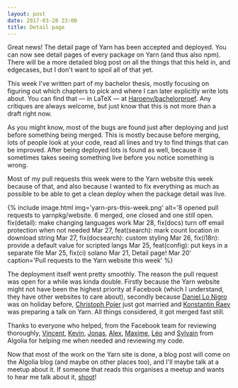 ```yaml
---
layout: post
date: 2017-03-28 23:00
title: Detail page
---
```


Great news! The detail page of Yarn has been accepted and deployed. You can now see detail pages of every package on Yarn (and thus also npm). There will be a more detailed blog post on all the things that this held in, and edgecases, but I don't want to spoil all of that yet.

This week I've written part of my bachelor thesis, mostly focusing on figuring out which chapters to pick and where I can later explicitly write lots about. You can find that — in LaTeX — at [Haroenv/bachelorproef](https://github.com/Haroenv/bachelorproef). Any critiques are always welcome, but just know that this is not more than a draft right now.

As you might know, most of the bugs are found just after deploying and just before something being merged. This is mostly because before merging, lots of people look at your code, read all lines and try to find things that can be improved. After being deployed lots is found as well, because it sometimes takes seeing something live before you notice something is wrong. 

Most of my pull requests this week were to the Yarn website this week because of that, and also because I wanted to fix everything as much as possible to be able to get a clean deploy when the package detail was live. 

{% include
	image.html
	img='yarn-prs-this-week.png'
	alt='8 opened pull requests to yarnpkg/website. 6 merged, one closed and one still open.  fix(detail): make changing languages work Mar 28, fix(docs) turn off email protection when not needed Mar 27, feat(search): mark count location in download string Mar 27, fix(docsearch): custom styling Mar 26, fix(i18n): provide a default value for scripted langs Mar 25, feat(config): put keys in a separate file Mar 25, fix(ci) solano Mar 21, Detail page! Mar 20'
	caption='Pull requests to the Yarn website this week' 
%}

The deployment itself went pretty smoothly. The reason the pull request was open for a while was kinda double. Firstly because the Yarn website might not have been the highest priority at Facebook (which I understand, they have other websites to care about), secondly because [Daniel Lo Nigro](https://twitter.com/Daniel15) was on holiday before, [Christoph Pojer](https://twitter.com/cpojer) just got married and [Konstantin Raev](https://twitter.com/bestander_nz) was preparing a talk on Yarn. All things considered, it got merged fast still.

Thanks to everyone who helped, from the Facebook team for reviewing thoroughly, [Vincent](https://twitter.com/vvo), [Kevin](https://twitter.com/Kevin_Granger), [Jonas](https://twitter.com/JonasBadalic), [Alex](https://twitter.com/bobylito), [Maxime](https://twitter.com/maxiloc), [Léo]() and [Sylvain](https://twitter.com/sylvainutard) from Algolia for helping me when needed and reviewing my code. 

Now that most of the work on the Yarn site is done, a blog post will come on the Algolia blog (and maybe on other places too), and I'll maybe talk at a meetup about it. If someone that reads this organises a meetup and wants to hear me talk about it, [shoot](https://twitter.com/intent/tweet?text=hey%20@haroenv,%20come%20talk%20at%20this%20meetup%20about%20Yarn!&related=haroenv&original_referer=https://haroen.me/algolia-blog/detail-page)!
